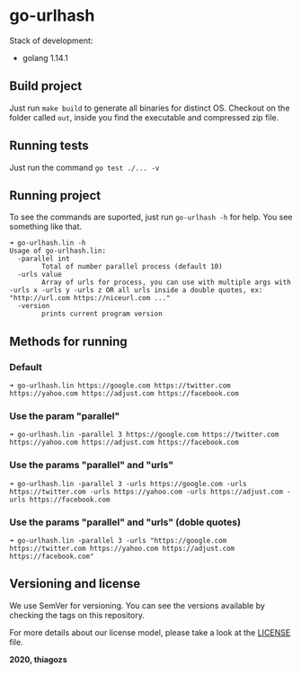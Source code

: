 # go-urlhash

Stack of development:

* golang 1.14.1
  
## Build project

Just run `make build` to generate all binaries for distinct OS. Checkout on the folder called `out`, inside you find the executable and compressed zip file.

## Running tests

Just run the command `go test ./... -v`

## Running project

To see the commands are suported, just run `go-urlhash -h` for help. 
You see something like that.
```text
➜ go-urlhash.lin -h
Usage of go-urlhash.lin:
  -parallel int
    	Total of number parallel process (default 10)
  -urls value
    	Array of urls for process, you can use with multiple args with -urls x -urls y -urls z OR all urls inside a double quotes, ex: "http://url.com https://niceurl.com ..."
  -version
    	prints current program version
```

## Methods for running

### Default

```text
➜ go-urlhash.lin https://google.com https://twitter.com https://yahoo.com https://adjust.com https://facebook.com
```

### Use the param "parallel"

```text
➜ go-urlhash.lin -parallel 3 https://google.com https://twitter.com https://yahoo.com https://adjust.com https://facebook.com
```

### Use the params "parallel" and "urls"

```text
➜ go-urlhash.lin -parallel 3 -urls https://google.com -urls https://twitter.com -urls https://yahoo.com -urls https://adjust.com -urls https://facebook.com
```

### Use the params "parallel" and "urls" (doble quotes)

```text
➜ go-urlhash.lin -parallel 3 -urls "https://google.com https://twitter.com https://yahoo.com https://adjust.com https://facebook.com"
```

## Versioning and license

We use SemVer for versioning. You can see the versions available by checking the tags on this repository.

For more details about our license model, please take a look at the [LICENSE](LICENCE) file.

**2020, thiagozs**
